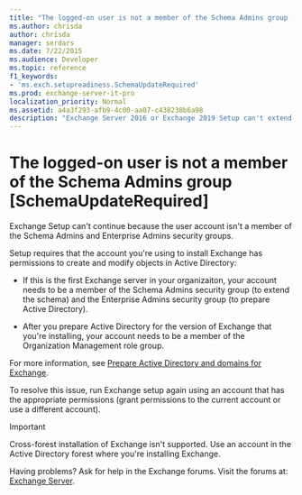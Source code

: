 ```yaml
---
title: "The logged-on user is not a member of the Schema Admins group [SchemaUpdateRequired]"
ms.author: chrisda
author: chrisda
manager: serdars
ms.date: 7/22/2015
ms.audience: Developer
ms.topic: reference
f1_keywords:
- 'ms.exch.setupreadiness.SchemaUpdateRequired'
ms.prod: exchange-server-it-pro
localization_priority: Normal
ms.assetid: a4a3f293-afb9-4c00-aa07-c438238b6a98
description: "Exchange Server 2016 or Exchange 2019 Setup can't extend the Active Directory schema because the account isn't a member of the Schema Admins and Enterprise Admins security groups."
---
```


# The logged-on user is not a member of the Schema Admins group [SchemaUpdateRequired]

Exchange Setup can't continue because the user account isn't a member of the Schema Admins and Enterprise Admins security groups.

Setup requires that the account you're using to install Exchange has permissions to create and modify objects in Active Directory:

- If this is the first Exchange server in your organizaiton, your account needs to be a member of the Schema Admins security group (to extend the schema) and the Enterprise Admins security group (to prepare Active Directory).

- After you prepare Active Directory for the version of Exchange that you're installing, your account needs to be a member of the Organization Management role group.

For more information, see [Prepare Active Directory and domains for Exchange](../prepare-ad-and-domains.md).
 
To resolve this issue, run Exchange setup again using an account that has the appropriate permissions (grant permissions to the current account or use a different account).
 
> [!IMPORTANT]
> Cross-forest installation of Exchange isn't supported. Use an account in the Active Directory forest where you're installing Exchange.
  
Having problems? Ask for help in the Exchange forums. Visit the forums at: [Exchange Server](https://go.microsoft.com/fwlink/p/?linkId=60612).
